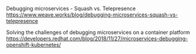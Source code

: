 
Debugging microservices - Squash vs. Telepresence https://www.weave.works/blog/debugging-microservices-squash-vs-telepresence

Solving the challenges of debugging microservices on a container platform https://developers.redhat.com/blog/2018/11/27/microservices-debugging-openshift-kubernetes/
